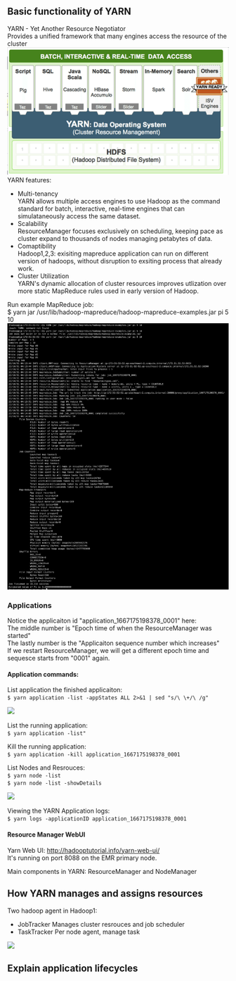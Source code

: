 ## Basic functionality of YARN
YARN - Yet Another Resource Negotiator<br/>
Provides a unified framework that many engines access the resource of the cluster
<img src="https://github.com/CorrineTan/Understanding-Hadoop-with-AWS-EMR/blob/main/Image/yarn_overall.png">
YARN features:
- Multi-tenancy<br/>
YARN allows multiple access engines to use Hadoop as the command standard for batch, interactive, real-time engines that can simulataneously access the same dataset.<br/>
- Scalability<br/>
ResourceManager focuses exclusively on scheduling, keeping pace as cluster expand to thousands of nodes managing petabytes of data.<br/>
- Comaptibility<br/>
Hadoop1,2,3: exisiting mapreduce application can run on different version of hadoops, without disruption to exsiting process that already work. <br/>
- Cluster Utilization <br/>
YARN's dynamic allocation of cluster resources improves utlization over more static MapReduce rules used in early version of Hadoop.

Run example MapReduce job:<br/>
$ yarn jar /usr/lib/hadoop-mapreduce/hadoop-mapreduce-examples.jar pi 5 10
<img src="https://github.com/CorrineTan/Understanding-Hadoop-with-AWS-EMR/blob/main/Image/example_mapreduce_job.png">

### Applications
Notice the applicaiton id "application_1667175198378_0001" here:<br/>
The middle number is "Epoch time of when the ResourceManager was started"<br/>
The lastly number is the "Applicaiton sequence number which increases"<br/>
If we restart ResourceManager, we will get a different epoch time and sequesce starts from "0001" again.

#### Application commands:
List application the finished applicaiton: <br/>
```$ yarn application -list -appStates ALL 2>&1 | sed "s/\ \+/\ /g"```

<img src="https://github.com/CorrineTan/Understanding-Hadoop-with-AWS-EMR/blob/main/Image/mapreduce_list_application.png">

List the running application: <br/>
```$ yarn application -list"```

Kill the running application: <br/>
```$ yarn application -kill application_1667175198378_0001```

List Nodes and Resrouces: <br/>
```$ yarn node -list``` <br/>
```$ yarn node -list -showDetails``` 

<img src="https://github.com/CorrineTan/Understanding-Hadoop-with-AWS-EMR/blob/main/Image/yarn_node_list.png">

Viewing the YARN Application logs: <br/>
```$ yarn logs -applicationID application_1667175198378_0001``` <br/>

#### Resource Manager WebUI
Yarn Web UI: http://hadooptutorial.info/yarn-web-ui/ <br/>
It's running on port 8088 on the EMR primary node.

Main components in YARN: ResourceManager and NodeManager

## How YARN manages and assigns resources

Two hadoop agent in Hadoop1: <br/>
 - JobTracker
Manages cluster resrouces and job scheduler <br/>
 - TaskTracker
Per node agent, manage task 

<img src="https://github.com/CorrineTan/Understanding-Hadoop-with-AWS-EMR/blob/main/Image/yarn_jobtracker_tasktracker.png">

## Explain application lifecycles
